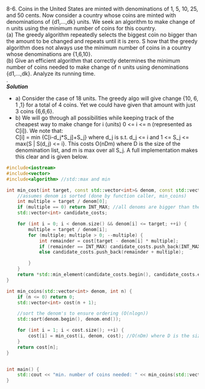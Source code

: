 8-6. Coins in the United States are minted with denominations of 1, 5, 10, 25, and 50 cents. Now consider a country whose coins are 
minted with denominations of {d1,...,dk} units. We seek an algorithm to make change of n units using the minimum number of coins for 
this country.   
(a) The greedy algorithm repeatedly selects the biggest coin no bigger than the amount to be changed and repeats until it is zero. S
how that the greedy algorithm does not always use the minimum number of coins in a country whose denominations are {1,6,10}.   
(b) Give an efficient algorithm that correctly determines the minimum number of coins needed to make change of n units using denominations 
{d1,...,dk}. Analyze its running time.   
.   
***Solution***   
* a) Consider the case of 18 units. The greedy algo will give change {10, 6, 1 ,1} for a total of 4 coins. Yet we could have given that 
amount with just 3 coins {6,6,6}.   
* b) We will go through all possibilities while keeping track of the cheapest way to make change for i (units) 0 <= i <= n (represented
as C[i]). We note that:   
C[i] = min {C[i-d_j*S_j]+S_j} where d_j is s.t. d_j <= i and 1 <=  S_j <= max{S | S(d_j) <= i}. This costs O(nDm) where D is the size of the
denomination list, and m is max over all S_j. A full implementation makes this clear and is given below.   
```c++
#include<iostream>
#include<vector>
#include<algorithm> //std::max and min

int min_cost(int target, const std::vector<int>& denom, const std::vector<int>& cost) {
    //assumes denom is sorted (done by function caller, min_coins)
	int multiple = target / denom[0];
	if (multiple == 0) return INT_MAX; //all denoms are bigger than the target, no way to get change for 1 cents if you're smallest is 5 cent
	std::vector<int> candidate_costs;

	for (int i = 0; i < denom.size() && denom[i] <= target; ++i) {
		multiple = target / denom[i];
		for (multiple; multiple > 0; --multiple) {
			int remainder = cost[target - denom[i] * multiple];			
			if (remainder == INT_MAX) candidate_costs.push_back(INT_MAX); //prevent int overflow but still represent it as impossible
			else candidate_costs.push_back(remainder + multiple);

		}
	}
	return *std::min_element(candidate_costs.begin(), candidate_costs.end());
}

int min_coins(std::vector<int> denom, int n) {
	if (n <= 0) return 0;
	std::vector<int> cost(n + 1);

	//sort the denom's to ensure ordering (O(nlogn))
	std::sort(denom.begin(), denom.end());

	for (int i = 1; i < cost.size(); ++i) {
		cost[i] = min_cost(i, denom, cost); //O(nDm) where D is the size of denom, m is the max of {m | d_j*m <= n, 0 <= j <= denom.size()}
	}
	return cost[n];
}


int main() {
	std::cout << "min. number of coins needed: " << min_coins(std::vector<int> {1, 6, 10}, 6) << "\n";
}
```
